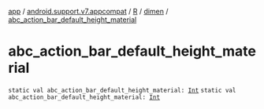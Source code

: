 [app](../../../index.md) / [android.support.v7.appcompat](../../index.md) / [R](../index.md) / [dimen](index.md) / [abc_action_bar_default_height_material](.)

# abc_action_bar_default_height_material

`static val abc_action_bar_default_height_material: `[`Int`](https://kotlinlang.org/api/latest/jvm/stdlib/kotlin/-int/index.html)
`static val abc_action_bar_default_height_material: `[`Int`](https://kotlinlang.org/api/latest/jvm/stdlib/kotlin/-int/index.html)